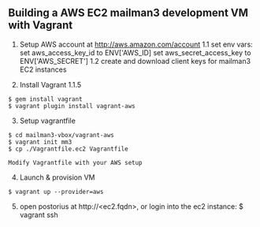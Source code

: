 Building a AWS EC2 mailman3 development VM with Vagrant
-------

  1) Setup AWS account at http://aws.amazon.com/account
	 1.1 set env vars:
		set aws_access_key_id to ENV['AWS_ID]
		set aws_secret_access_key to ENV['AWS_SECRET']
	 1.2 create and download client keys for mailman3 EC2 instances
	
  2) Install Vagrant 1.1.5

    $ gem install vagrant
	$ vagrant plugin install vagrant-aws
	
  3) Setup vagrantfile

	$ cd mailman3-vbox/vagrant-aws
	$ vagrant init mm3
	$ cp ./Vagrantfile.ec2 Vagrantfile
	
	Modify Vagrantfile with your AWS setup

  4) Launch & provision VM
	
	$ vagrant up --provider=aws
	
  5) open postorius at http://<ec2.fqdn>, or login into the ec2 instance:
	$ vagrant ssh 